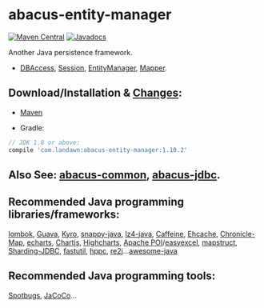 # abacus-entity-manager

[![Maven Central](https://img.shields.io/maven-central/v/com.landawn/abacus-entity-manager.svg)](https://maven-badges.herokuapp.com/maven-central/com.landawn/abacus-entity-manager/)
[![Javadocs](https://www.javadoc.io/badge/com.landawn/abacus-entity-manager.svg)](https://www.javadoc.io/doc/com.landawn/abacus-entity-manager)

Another Java persistence framework.


* [DBAccess](https://htmlpreview.github.io/?https://github.com/landawn/abacus-entity-manager/master/docs/DBAccess_view.html), 
[Session](https://htmlpreview.github.io/?https://github.com/landawn/abacus-entity-manager/master/docs/Session_view.html), 
[EntityManager](https://htmlpreview.github.io/?https://github.com/landawn/abacus-entity-manager/master/docs/NewEntityManager_view.html), 
[Mapper](https://htmlpreview.github.io/?https://github.com/landawn/abacus-entity-manager/master/docs/Mapper_view.html).

## Download/Installation & [Changes](https://github.com/landawn/abacus-entity-manager/blob/master/CHANGES.md):

* [Maven](http://search.maven.org/#search%7Cga%7C1%7Cg%3A%22com.landawn%22)

* Gradle:
```gradle
// JDK 1.8 or above:
compile 'com.landawn:abacus-entity-manager:1.10.2'
```

## Also See: [abacus-common](https://github.com/landawn/abacus-common), [abacus-jdbc](https://github.com/landawn/abacus-jdbc).

## Recommended Java programming libraries/frameworks:
[lombok](https://github.com/rzwitserloot/lombok), [Guava](https://github.com/google/guava), [Kyro](https://github.com/EsotericSoftware/kryo), [snappy-java](https://github.com/xerial/snappy-java), [lz4-java](https://github.com/lz4/lz4-java), [Caffeine](https://github.com/ben-manes/caffeine), [Ehcache](http://www.ehcache.org/), [Chronicle-Map](https://github.com/OpenHFT/Chronicle-Map), [echarts](https://github.com/apache/incubator-echarts), 
[Chartjs](https://github.com/chartjs/Chart.js), [Highcharts](https://www.highcharts.com/blog/products/highcharts/), [Apache POI](https://github.com/apache/poi)/[easyexcel](https://github.com/alibaba/easyexcel), [mapstruct](https://github.com/mapstruct/mapstruct), [Sharding-JDBC](https://github.com/apache/incubator-shardingsphere), [fastutil](https://github.com/vigna/fastutil), [hppc](https://github.com/carrotsearch/hppc), [re2j](https://github.com/google/re2j)...[awesome-java](https://github.com/akullpp/awesome-java)

## Recommended Java programming tools:
[Spotbugs](https://github.com/spotbugs/spotbugs), [JaCoCo](https://www.eclemma.org/jacoco/)...
